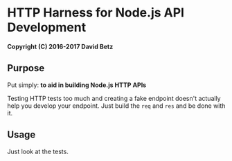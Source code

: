 # HTTP Harness for Node.js API Development

**Copyright (C) 2016-2017 David Betz**

## Purpose

Put simply: **to aid in building Node.js HTTP APIs**

Testing HTTP tests too much and creating a fake endpoint doesn't actually help you develop your endpoint. Just build the `req` and `res` and be done with it.

## Usage

Just look at the tests.
